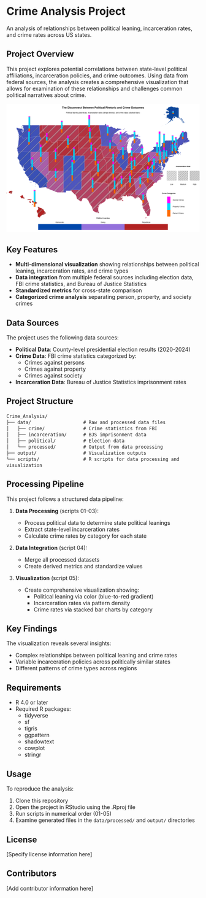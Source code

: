 # Crime Analysis Project

An analysis of relationships between political leaning, incarceration rates, and crime rates across US states.

## Project Overview

This project explores potential correlations between state-level political affiliations, incarceration policies, and crime outcomes. Using data from federal sources, the analysis creates a comprehensive visualization that allows for examination of these relationships and challenges common political narratives about crime.

![Main Visualization](/output/crime_politics_final.png)

## Key Features

- **Multi-dimensional visualization** showing relationships between political leaning, incarceration rates, and crime types
- **Data integration** from multiple federal sources including election data, FBI crime statistics, and Bureau of Justice Statistics
- **Standardized metrics** for cross-state comparison
- **Categorized crime analysis** separating person, property, and society crimes

## Data Sources

The project uses the following data sources:

- **Political Data**: County-level presidential election results (2020-2024)
- **Crime Data**: FBI crime statistics categorized by:
  - Crimes against persons
  - Crimes against property
  - Crimes against society
- **Incarceration Data**: Bureau of Justice Statistics imprisonment rates

## Project Structure

```
Crime_Analysis/
├── data/                   # Raw and processed data files
│   ├── crime/              # Crime statistics from FBI
│   ├── incarceration/      # BJS imprisonment data
│   ├── political/          # Election data
│   └── processed/          # Output from data processing
├── output/                 # Visualization outputs
└── scripts/                # R scripts for data processing and visualization
```

## Processing Pipeline

This project follows a structured data pipeline:

1. **Data Processing** (scripts 01-03):
   - Process political data to determine state political leanings
   - Extract state-level incarceration rates
   - Calculate crime rates by category for each state

2. **Data Integration** (script 04):
   - Merge all processed datasets
   - Create derived metrics and standardize values

3. **Visualization** (script 05):
   - Create comprehensive visualization showing:
     - Political leaning via color (blue-to-red gradient)
     - Incarceration rates via pattern density
     - Crime rates via stacked bar charts by category

## Key Findings

The visualization reveals several insights:
- Complex relationships between political leaning and crime rates
- Variable incarceration policies across politically similar states
- Different patterns of crime types across regions

## Requirements

- R 4.0 or later
- Required R packages:
  - tidyverse
  - sf
  - tigris
  - ggpattern
  - shadowtext
  - cowplot
  - stringr

## Usage

To reproduce the analysis:

1. Clone this repository
2. Open the project in RStudio using the .Rproj file
3. Run scripts in numerical order (01-05)
4. Examine generated files in the `data/processed/` and `output/` directories

## License

[Specify license information here]

## Contributors

[Add contributor information here]